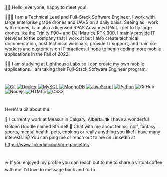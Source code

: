 #
👋🏻 Hello, everyone, happy to meet you!

👨🏻‍💻 I am a Technical Lead and Full-Stack Software Engineer. I work with large enterprise grade drones and UAVS on a daily basis. Seeing as I work with drones, I am also a
licensed RPAS Advanced Pilot. I get to fly large drones like the Trinity F90+ and DJI Matrice RTK 300. I mainly provide IT services to the company that I work at but I also create
technical documentation, host technical webinars, provide IT support, and train co-workers and customers on IT practices. I hope to begin coding more mobile applications in the 
Fall of 2022! 

✍🏻 I am studying at Lighthouse Labs so I can create my own mobile applications. I am taking their Full-Stack Software Engineer program. 
#
[![Git](https://img.shields.io/badge/-Git-%23F05032?style=flat-square&logo=git&logoColor=%23ffffff)](https://git-scm.com/)
[![Docker](https://img.shields.io/badge/-Docker-2496ED?style=flat-square&logo=docker&logoColor=ffffff)](https://www.docker.com/)
[![MySQL](https://img.shields.io/badge/-MySQL-4479A1?style=flat-square&logo=MySQL&logoColor=ffffff)](https://www.mysql.com/)
[![MongoDB](https://img.shields.io/badge/-MongoDB-47A248?style=flat-square&logo=MongoDB&logoColor=ffffff)](https://www.mongodb.com/)
[![JavaScript](https://img.shields.io/badge/-JavaScript-%23F7DF1C?style=flat-square&logo=javascript&logoColor=000000&labelColor=%23F7DF1C&color=%23FFCE5A)](https://www.javascript.com/)
[![Python](https://img.shields.io/badge/-Python-3776AB?style=flat-square&logo=python&logoColor=ffffff)](https://www.python.org/)
![GitHub](https://img.shields.io/badge/-GitHub-181717?style=flat-square&logo=github)
![Nodejs](https://img.shields.io/badge/-Nodejs-black?style=flat-square&logo=Node.js)
![HTML5](https://img.shields.io/badge/-HTML5-E34F26?style=flat-square&logo=html5&logoColor=white)
![CSS3](https://img.shields.io/badge/-CSS3-1572B6?style=flat-square&logo=css3)
#

Here's a bit about me:

🚁 I currently work at Measur in Calgary, Alberta.
🐕 I have a wonderful Golden Doodle named Strudel! 
💭 Chat with me about tennis, golf, fantasy sports, mental health, pets, cooking or really anything you like! I have many interests. 
📫 You can ping me or reach out to me on LinkedIn at https://www.linkedin.com/in/regansetter/.
#
☕️ If you enjoyed my profile you can reach out to me to share a virtual coffee with me. I'd love to message back and forth.

